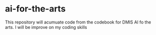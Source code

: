 # ai-for-the-arts
This repository will acumuate code from the codebook for DMIS AI fo the arts. I will be improve on my coding skills
